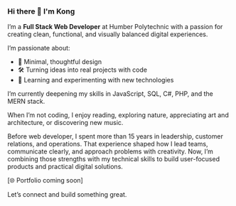 ### Hi there 👋 I'm Kong

I’m a **Full Stack Web Developer** at Humber Polytechnic with a passion for creating clean, functional, and visually balanced digital experiences.

I’m passionate about:
- 🎨 Minimal, thoughtful design
- 🛠️ Turning ideas into real projects with code
- 🌱 Learning and experimenting with new technologies

I’m currently deepening my skills in JavaScript, SQL, C#, PHP, and the MERN stack.

When I’m not coding, I enjoy reading, exploring nature, appreciating art and architecture, or discovering new music.

Before web developer, I spent more than 15 years in leadership, customer relations, and operations. That experience shaped how I lead teams, communicate clearly, and approach problems with creativity. Now, I’m combining those strengths with my technical skills to build user-focused products and practical digital solutions.

[🌐 Portfolio coming soon]

Let’s connect and build something great.

